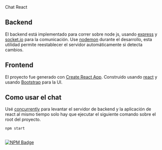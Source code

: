 Chat React

## Backend
El backend está implementado para correr sobre node js, usando [express](http://expressjs.com/) y [socket.io](https://socket.io/) para la comunicación.
Use [nodemon](nodemon.io) durante el desarrollo, esta utilidad permite reestablecer el servidor automáticamente si detecta cambios.

## Frontend
El proyecto fue generado con [Create React App](https://github.com/facebookincubator/create-react-app).
Construido usando [react](reactjs.org) y usando [Bootstrap](https://getbootstrap.com) para la UI.

## Como usar el chat
Usé [concurrently](https://github.com/kimmobrunfeldt/concurrently) para levantar el servidor de backend y la aplicación de react al mismo tiempo
solo hay que ejecutar el siguiente comando sobre el root del proyecto.
```
npm start
```
##
[![NPM Badge](https://sa6iog.ch.files.1drv.com/y4mtbJgg6dmF9LiQpjipu5dgJemDkVUB9d0F98enOHaJ58QrIgoTgHnKyj4_vgy3nWprAi6D-RJ0DeWVQmMhU81DVnSQdMJjAnB8A7MZQU06GirEZJBtP_q-fHXorJbVNHgZUCPdupK1pBG2CyjDFOxYeIaLh_VjwwieWawYW2mhWfByWCbNS1lIgklnQL8Ys-I_TCxjVMMZD6rg7eYpUeMNA?width=561&height=390&cropmode=none)](https://github.com/fronzec/react-chat)

